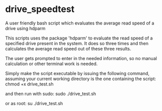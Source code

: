 # drive_speedtest
A user friendly bash script which evaluates the average read speed of a drive using hdparm


This scripts uses the package 'hdparm' to evaluate the read speed of a specified drive present in the system.
It does so three times and then calculates the average read speed out of these three results.

The user gets prompted to enter in the needed information, so no manual calculation or other terminal work is needed.

Simply make the script executable by issuing the following command, assuming your current working directory is the one containing the script:
chmod +x drive_test.sh

and then run with sudo:
sudo ./drive_test.sh

or as root:
su
./drive_test.sh
